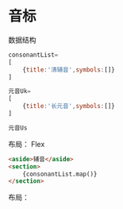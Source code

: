 # 音标

数据结构
```js
consonantList=
[
    {title:'清辅音',symbols:[]}
]

元音Uk=
[
    {title:'长元音',symbols:[]}
]

元音Us
```

布局： Flex
```html
<aside>辅音</aside>
<section>
    {consonantList.map()}
</section>
```


布局：
